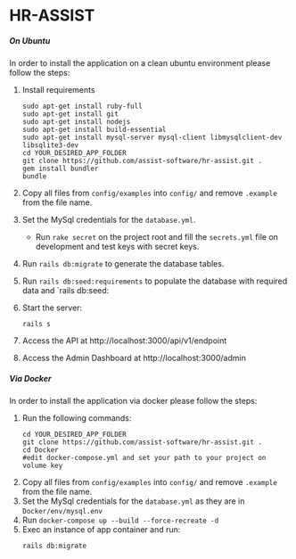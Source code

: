 # HR-ASSIST

##### On Ubuntu

In order to install the application on a clean ubuntu environment please follow the steps:

1. Install requirements

    ```
    sudo apt-get install ruby-full
    sudo apt-get install git
    sudo apt-get install nodejs
    sudo apt-get install build-essential
    sudo apt-get install mysql-server mysql-client libmysqlclient-dev libsqlite3-dev
    cd YOUR_DESIRED_APP_FOLDER
    git clone https://github.com/assist-software/hr-assist.git .
    gem install bundler
    bundle
    ```


2. Copy all files from `config/examples` into `config/` and remove `.example` from the file name.

3. Set the MySql credentials for the `database.yml`.

    - Run `rake secret` on the project root and fill the `secrets.yml` file on development and test keys with secret keys.

4. Run `rails db:migrate` to generate the database tables.
5. Run `rails db:seed:requirements` to populate the database with required data and `rails db:seed:
5. Start the server:
    ```
    rails s
    ```
5. Access the API at http://localhost:3000/api/v1/endpoint
6. Access the Admin Dashboard at http://localhost:3000/admin

##### Via Docker

In order to install the application via docker please follow the steps:

1. Run the following commands:
    ```
    cd YOUR_DESIRED_APP_FOLDER
    git clone https://github.com/assist-software/hr-assist.git .
    cd Docker
    #edit docker-compose.yml and set your path to your project on volume key
    ```
2. Copy all files from `config/examples` into `config/` and remove `.example` from the file name.
3. Set the MySql credentials for the `database.yml` as they are in `Docker/env/mysql.env`
4. Run `docker-compose up --build --force-recreate -d`
5. Exec an instance of app container and run:
    ```
    rails db:migrate
    ```
